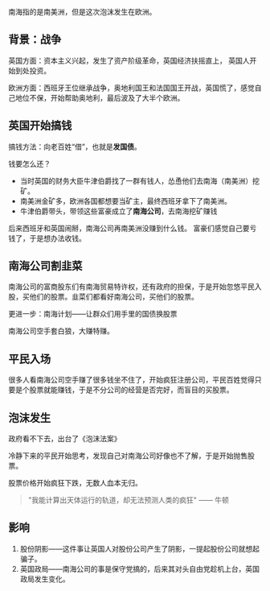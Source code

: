 
南海指的是南美洲，但是这次泡沫发生在欧洲。

## 背景：战争

英国方面：资本主义兴起，发生了资产阶级革命，英国经济扶摇直上， 英国人开始到处投资。

欧洲方面：西班牙王位继承战争，奥地利国王和法国国王开战，英国慌了，感觉自己地位不保，开始帮助奥地利，最后波及了大半个欧洲。

## 英国开始搞钱

搞钱方法：向老百姓“借”，也就是**发国债**。

钱要怎么还？
- 当时英国的财务大臣牛津伯爵找了一群有钱人，怂恿他们去南海（南美洲）挖矿。
- 南美洲金矿多，欧洲各国都想要当矿主，最终西班牙拿下了南美洲。
- 牛津伯爵带头，带领这些富豪成立了**南海公司**，去南海挖矿赚钱

后来西班牙和英国闹掰，南海公司再南美洲没赚到什么钱。
富豪们感觉自己要亏钱了，于是想办法收钱。

## 南海公司割韭菜

南海公司的富商股东们有南海贸易特许权，还有政府的担保，于是开始忽悠平民入股，买他们的股票。韭菜们都看好南海公司，买他们的股票。

更进一步：南海计划——让群众们用手里的国债换股票

南海公司空手套白狼，大赚特赚。

## 平民入场

很多人看南海公司空手赚了很多钱坐不住了，开始疯狂注册公司，平民百姓觉得只要是个股票就能赚钱，于是不分公司的经营是否完好，而盲目的买股票。

## 泡沫发生

政府看不下去，出台了《泡沫法案》

冷静下来的平民开始思考，发现自己对南海公司好像也不了解，于是开始抛售股票。

股票价格开始疯狂下跌，无数人血本无归。

> "我能计算出天体运行的轨道，却无法预测人类的疯狂" —— 牛顿

## 影响

1. 股份阴影——这件事让英国人对股份公司产生了阴影，一提起股份公司就想起骗子。
2. 英国政局——南海公司的事是保守党搞的，后来其对头自由党趁机上台，英国政局发生变化。

